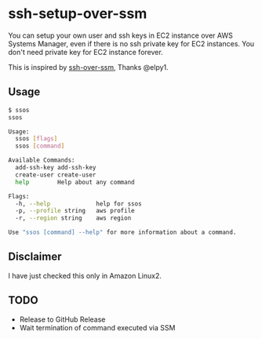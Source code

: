 
# ssh-setup-over-ssm

You can setup your own user and ssh keys in EC2 instance over AWS Systems Manager, even if there is no ssh private key for EC2 instances.
You don't need private key for EC2 instance forever.

This is inspired by [ssh-over-ssm](https://github.com/elpy1/ssh-over-ssm), Thanks @elpy1.

## Usage

```bash
$ ssos
ssos

Usage:
  ssos [flags]
  ssos [command]

Available Commands:
  add-ssh-key add-ssh-key
  create-user create-user
  help        Help about any command

Flags:
  -h, --help             help for ssos
  -p, --profile string   aws profile
  -r, --region string    aws region

Use "ssos [command] --help" for more information about a command.
```

## Disclaimer

I have just checked this only in Amazon Linux2.

## TODO

* Release to GitHub Release
* Wait termination of command executed via SSM